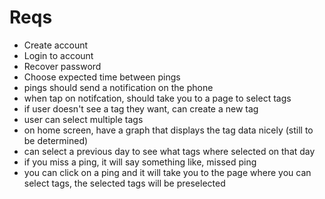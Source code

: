 # Reqs
- Create account
- Login to account
- Recover password
- Choose expected time between pings
- pings should send a notification on the phone
- when tap on notifcation, should take you to a page to select tags
- if user doesn't see a tag they want, can create a new tag
- user can select multiple tags
- on home screen, have a graph that displays the tag data nicely (still to be determined)
- can select a previous day to see what tags where selected on that day
- if you miss a ping, it will say something like, missed ping
- you can click on a ping and it will take you to the page where you can select tags, the selected tags will be preselected

